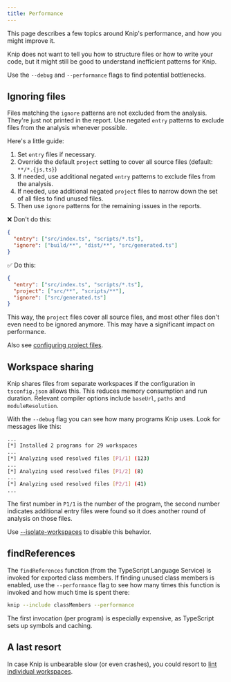 ```yaml
---
title: Performance
---
```


This page describes a few topics around Knip's performance, and how you might
improve it.

Knip does not want to tell you how to structure files or how to write your code,
but it might still be good to understand inefficient patterns for Knip.

Use the `--debug` and `--performance` flags to find potential bottlenecks.

## Ignoring files

Files matching the `ignore` patterns are not excluded from the analysis. They're
just not printed in the report. Use negated `entry` patterns to exclude files
from the analysis whenever possible.

Here's a little guide:

1. Set `entry` files if necessary.
2. Override the default `project` setting to cover all source files (default:
   `**/*.{js,ts}`)
3. If needed, use additional negated `entry` patterns to exclude files from the
   analysis.
4. If needed, use additional negated `project` files to narrow down the set of
   all files to find unused files.
5. Then use `ignore` patterns for the remaining issues in the reports.

❌ Don't do this:

```json title="knip.json"
{
  "entry": ["src/index.ts", "scripts/*.ts"],
  "ignore": ["build/**", "dist/**", "src/generated.ts"]
}
```

✅ Do this:

```json title="knip.json"
{
  "entry": ["src/index.ts", "scripts/*.ts"],
  "project": ["src/**", "scripts/**"],
  "ignore": ["src/generated.ts"]
}
```

This way, the `project` files cover all source files, and most other files don't
even need to be ignored anymore. This may have a significant impact on
performance.

Also see [configuring project files][1].

## Workspace sharing

Knip shares files from separate workspaces if the configuration in
`tsconfig.json` allows this. This reduces memory consumption and run duration.
Relevant compiler options include `baseUrl`, `paths` and `moduleResolution`.

With the `--debug` flag you can see how many programs Knip uses. Look for
messages like this:

```sh
...
[*] Installed 2 programs for 29 workspaces
...
[*] Analyzing used resolved files [P1/1] (123)
...
[*] Analyzing used resolved files [P1/2] (8)
...
[*] Analyzing used resolved files [P2/1] (41)
...
```

The first number in `P1/1` is the number of the program, the second number
indicates additional entry files were found so it does another round of analysis
on those files.

Use [--isolate-workspaces][2] to disable this behavior.

## findReferences

The `findReferences` function (from the TypeScript Language Service) is invoked
for exported class members. If finding unused class members is enabled, use the
`--performance` flag to see how many times this function is invoked and how much
time is spent there:

```sh
knip --include classMembers --performance
```

The first invocation (per program) is especially expensive, as TypeScript sets
up symbols and caching.

## A last resort

In case Knip is unbearable slow (or even crashes), you could resort to [lint
individual workspaces][3].

[1]: ./configuring-project-files.md
[2]: ../reference/cli.md#--isolate-workspaces
[3]: ../features/monorepos-and-workspaces.md#lint-a-single-workspace
